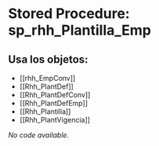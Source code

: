 # Stored Procedure: sp_rhh_Plantilla_Emp

## Usa los objetos:
- [[rhh_EmpConv]]
- [[Rhh_PlantDef]]
- [[Rhh_PlantDefConv]]
- [[Rhh_PlantDefEmp]]
- [[Rhh_Plantilla]]
- [[Rhh_PlantVigencia]]

*No code available.*
